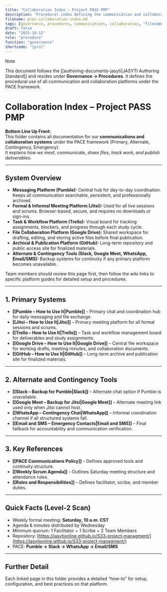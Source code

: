 ```yaml
---
title: "Collaboration Index – Project PASS PMP"
description: "Procedural index defining the communication and collaboration framework under the PACE system for Project PASS PMP."
filename: proc-collaboration-index.md
tags: [governance, procedures, communications, collaboration, "filename:proc-collaboration-index.md"]
draft: false
date: "2025-10-12"
role: "procedure"
function: "governance"
shortcode: "[pro]"
---
```



> [!note]
> This document follows the [[authoring-documents-jasyti|JASYTI Authoring Standard]] and resides under **Governance → Procedures**.
> It defines the procedural use of all communication and collaboration platforms under the PACE framework.

# **Collaboration Index – Project PASS PMP**

**Bottom Line Up Front:**  
This folder contains all documentation for our **communications and collaboration systems** under the PACE framework (Primary, Alternate, Contingency, Emergency).  
It explains *how we meet, communicate, share files, track work, and publish deliverables*.

---

## **System Overview**

- **Messaging Platform (Pumble):** Central hub for day-to-day coordination. Keeps all communication searchable, persistent, and professionally archived.  
- **Formal & Informal Meeting Platform (Jitsi):** Used for all live sessions and scrums. Browser-based, secure, and requires no downloads or sign-ins.  
- **Task & Workflow Platform (Trello):** Visual board for tracking assignments, blockers, and progress through each study cycle.  
- **File Collaboration Platform (Google Drive):** Shared workspace for drafting, editing, and storing active files before final publication.  
- **Archival & Publication Platform (GitHub):** Long-term repository and public access site for finalized materials.  
- **Alternate & Contingency Tools (Slack, Google Meet, WhatsApp, Email/SMS):** Backup systems for continuity if any primary platform becomes unavailable.  

Team members should review this page first, then follow the wiki links to specific platform guides for detailed setup and procedures.

---

## **1. Primary Systems**
- **[[Pumble – How to Use It|Pumble]]** – Primary chat and coordination hub for daily messaging and file exchange.  
- **[[Jitsi – How to Use It|Jitsi]]** – Primary meeting platform for all formal sessions and scrums.  
- **[[Trello – How to Use It|Trello]]** – Task and workflow management board for deliverables and study assignments.  
- **[[Google Drive – How to Use It|Google Drive]]** – Central file workspace for working drafts, meeting minutes, and collaboration documents.  
- **[[GitHub – How to Use It|GitHub]]** – Long-term archive and publication site for finalized materials.

---

## **2. Alternate and Contingency Tools**
- **[[Slack – Backup for Pumble|Slack]]** – Alternate chat option if Pumble is unavailable.  
- **[[Google Meet – Backup for Jitsi|Google Meet]]** – Alternate meeting link used only when Jitsi cannot host.  
- **[[WhatsApp – Contingency Chat|WhatsApp]]** – Informal coordination channel if all structured systems fail.  
- **[[Email and SMS – Emergency Contacts|Email and SMS]]** – Final fallback for accountability and communication verification.

---

## **3. Key References**
- **[[PACE Communications Policy]]** – Defines approved tools and continuity structure.  
- **[[Weekly Scrum Agenda]]** – Outlines Saturday meeting structure and attendance rules.  
- **[[Roles and Responsibilities]]** – Defines facilitator, scribe, and member duties.

---

## **Quick Facts (Level-2 Scan)**
- Weekly formal meeting: **Saturday, 10 a.m. CST**  
- Agenda & minutes distributed by Wednesday  
- Minimum quorum: 1 Facilitator + 1 Scribe + 2 Team Members  
- Repository: [https://jasytionline.github.io/S33-project-managment/](https://jasytionline.github.io/S33-project-managment/)  
- PACE: **Pumble → Slack → WhatsApp → Email/SMS**

---

## **Further Detail**
Each linked page in this folder provides a detailed “how-to” for setup, configuration, and best practices on that platform.
